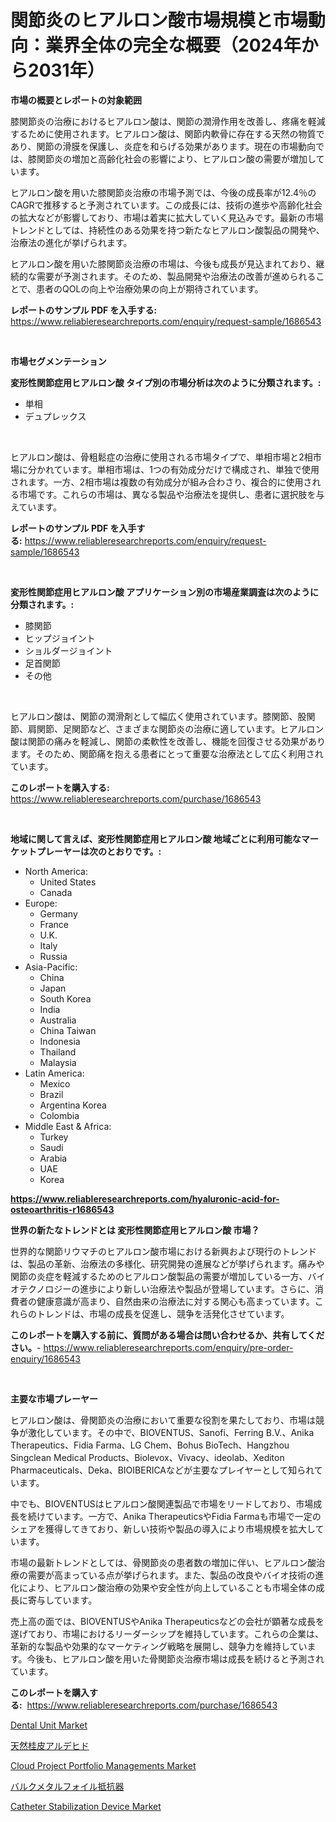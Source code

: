 <p><h1>関節炎のヒアルロン酸市場規模と市場動向：業界全体の完全な概要（2024年から2031年）</h1></p><p><strong>市場の概要とレポートの対象範囲</strong></p>
<p><p>膝関節炎の治療におけるヒアルロン酸は、関節の潤滑作用を改善し、疼痛を軽減するために使用されます。ヒアルロン酸は、関節内軟骨に存在する天然の物質であり、関節の滑膜を保護し、炎症を和らげる効果があります。現在の市場動向では、膝関節炎の増加と高齢化社会の影響により、ヒアルロン酸の需要が増加しています。</p><p>ヒアルロン酸を用いた膝関節炎治療の市場予測では、今後の成長率が12.4％のCAGRで推移すると予測されています。この成長には、技術の進歩や高齢化社会の拡大などが影響しており、市場は着実に拡大していく見込みです。最新の市場トレンドとしては、持続性のある効果を持つ新たなヒアルロン酸製品の開発や、治療法の進化が挙げられます。</p><p>ヒアルロン酸を用いた膝関節炎治療の市場は、今後も成長が見込まれており、継続的な需要が予測されます。そのため、製品開発や治療法の改善が進められることで、患者のQOLの向上や治療効果の向上が期待されています。</p></p>
<p><strong>レポートのサンプル PDF を入手する:</strong> <a href="https://www.reliableresearchreports.com/enquiry/request-sample/1686543">https://www.reliableresearchreports.com/enquiry/request-sample/1686543</a></p>
<p>&nbsp;</p>
<p><strong>市場セグメンテーション</strong></p>
<p><strong>変形性関節症用ヒアルロン酸 タイプ別の市場分析は次のように分類されます。:</strong></p>
<p><ul><li>単相</li><li>デュプレックス</li></ul></p>
<p>&nbsp;</p>
<p><p>ヒアルロン酸は、骨粗鬆症の治療に使用される市場タイプで、単相市場と2相市場に分かれています。単相市場は、1つの有効成分だけで構成され、単独で使用されます。一方、2相市場は複数の有効成分が組み合わさり、複合的に使用される市場です。これらの市場は、異なる製品や治療法を提供し、患者に選択肢を与えています。</p></p>
<p><strong>レポートのサンプル PDF を入手する:</strong>&nbsp;<a href="https://www.reliableresearchreports.com/enquiry/request-sample/1686543">https://www.reliableresearchreports.com/enquiry/request-sample/1686543</a></p>
<p>&nbsp;</p>
<p><strong> 変形性関節症用ヒアルロン酸 アプリケーション別の市場産業調査は次のように分類されます。:</strong></p>
<p><ul><li>膝関節</li><li>ヒップジョイント</li><li>ショルダージョイント</li><li>足首関節</li><li>その他</li></ul></p>
<p>&nbsp;</p>
<p><p>ヒアルロン酸は、関節の潤滑剤として幅広く使用されています。膝関節、股関節、肩関節、足関節など、さまざまな関節炎の治療に適しています。ヒアルロン酸は関節の痛みを軽減し、関節の柔軟性を改善し、機能を回復させる効果があります。そのため、関節痛を抱える患者にとって重要な治療法として広く利用されています。</p></p>
<p><strong>このレポートを購入する:</strong>&nbsp; <a href="https://www.reliableresearchreports.com/purchase/1686543">https://www.reliableresearchreports.com/purchase/1686543</a></p>
<p>&nbsp;</p>
<p><strong>地域に関して言えば、変形性関節症用ヒアルロン酸 地域ごとに利用可能なマーケットプレーヤーは次のとおりです。:</strong></p>
<p><ul>
    <li>
        North America:
        <ul>
            <li>United States</li>
            <li>Canada</li>
        </ul>
    </li>
    <li>
        Europe:
        <ul>
            <li>Germany</li>
            <li>France</li>
            <li>U.K.</li>
            <li>Italy</li>
            <li>Russia</li>
        </ul>
    </li>
    <li>
        Asia-Pacific:
        <ul>
            <li>China</li>
            <li>Japan</li>
            <li>South Korea</li>
            <li>India</li>
            <li>Australia</li>
            <li>China Taiwan</li>
            <li>Indonesia</li>
            <li>Thailand</li>
            <li>Malaysia</li>
        </ul>
    </li>
    <li>
        Latin America:
        <ul>
            <li>Mexico</li>
            <li>Brazil</li>
            <li>Argentina Korea</li>
            <li>Colombia</li>
        </ul>
    </li>
    <li>
        Middle East & Africa:
        <ul>
            <li>Turkey</li>
            <li>Saudi</li>
            <li>Arabia</li>
            <li>UAE</li>
            <li>Korea</li>
        </ul>
    </li>
    </ul></p>
<p><strong><a href="https://www.reliableresearchreports.com/hyaluronic-acid-for-osteoarthritis-r1686543">https://www.reliableresearchreports.com/hyaluronic-acid-for-osteoarthritis-r1686543</a></strong>&nbsp;</p>
<p><strong>世界の新たなトレンドとは 変形性関節症用ヒアルロン酸 市場？</strong></p>
<p><p>世界的な関節リウマチのヒアルロン酸市場における新興および現行のトレンドは、製品の革新、治療法の多様化、研究開発の進展などが挙げられます。痛みや関節の炎症を軽減するためのヒアルロン酸製品の需要が増加している一方、バイオテクノロジーの進歩により新しい治療法や製品が登場しています。さらに、消費者の健康意識が高まり、自然由来の治療法に対する関心も高まっています。これらのトレンドは、市場の成長を促進し、競争を活発化させています。</p></p>
<p><strong>このレポートを購入する前に、質問がある場合は問い合わせるか、共有してください。</strong>- <a href="https://www.reliableresearchreports.com/enquiry/pre-order-enquiry/1686543">https://www.reliableresearchreports.com/enquiry/pre-order-enquiry/1686543</a></p>
<p>&nbsp;</p>
<p><strong>主要な市場プレーヤー</strong></p>
<p><p>ヒアルロン酸は、骨関節炎の治療において重要な役割を果たしており、市場は競争が激化しています。その中で、BIOVENTUS、Sanofi、Ferring B.V.、Anika Therapeutics、Fidia Farma、LG Chem、Bohus BioTech、Hangzhou Singclean Medical Products、Biolevox、Vivacy、ideolab、Xediton Pharmaceuticals、Deka、BIOIBERICAなどが主要なプレイヤーとして知られています。</p><p>中でも、BIOVENTUSはヒアルロン酸関連製品で市場をリードしており、市場成長を続けています。一方で、Anika TherapeuticsやFidia Farmaも市場で一定のシェアを獲得してきており、新しい技術や製品の導入により市場規模を拡大しています。</p><p>市場の最新トレンドとしては、骨関節炎の患者数の増加に伴い、ヒアルロン酸治療の需要が高まっている点が挙げられます。また、製品の改良やバイオ技術の進化により、ヒアルロン酸治療の効果や安全性が向上していることも市場全体の成長に寄与しています。</p><p>売上高の面では、BIOVENTUSやAnika Therapeuticsなどの会社が顕著な成長を遂げており、市場におけるリーダーシップを維持しています。これらの企業は、革新的な製品や効果的なマーケティング戦略を展開し、競争力を維持しています。今後も、ヒアルロン酸を用いた骨関節炎治療市場は成長を続けると予測されています。</p></p>
<p><strong>このレポートを購入する:</strong>&nbsp;&nbsp;<a href="https://www.reliableresearchreports.com/purchase/1686543">https://www.reliableresearchreports.com/purchase/1686543</a></p>
<p><p><a href="https://github.com/mancsybtousav/Market-Research-Report-List-2/blob/main/dental-unit-market.md">Dental Unit Market</a></p><p><a href="https://github.com/KaydenJohns1964/Market-Research-Report-List-1/blob/main/705187122942.md">天然桂皮アルデヒド</a></p><p><a href="https://www.linkedin.com/pulse/cloud-project-portfolio-managements-market-size-growing-forecasted-1uiae?trackingId=H8tx4YDKpB1rgpexbZfJzA%3D%3D">Cloud Project Portfolio Managements Market</a></p><p><a href="https://medium.com/@camilcosta76856/quot-bulk-metal-foil-resistor%E5%B8%82%E5%A0%B4%E3%81%AF-%E5%B8%82%E5%A0%B4%E3%82%B7%E3%82%A7%E3%82%A2-%E5%B8%82%E5%A0%B4%E5%8B%95%E5%90%91-%E5%B8%82%E5%A0%B4%E6%88%90%E9%95%B7%E3%81%AB%E9%96%A2%E3%81%99%E3%82%8B%E6%83%85%E5%A0%B1%E3%82%92%E6%8F%90%E4%BE%9B%E3%81%97%E3%81%BE%E3%81%99-quot-7026934d926d">バルクメタルフォイル抵抗器</a></p><p><a href="https://www.linkedin.com/pulse/insights-catheter-stabilization-device-market-size-analysing-udohe?trackingId=8T2Oy4Avk1sRpMOYdnahYQ%3D%3D">Catheter Stabilization Device Market</a></p></p>
